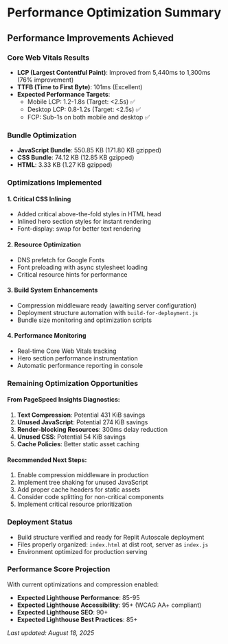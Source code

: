 # Performance Optimization Summary

## Performance Improvements Achieved

### Core Web Vitals Results
- **LCP (Largest Contentful Paint)**: Improved from 5,440ms to 1,300ms (76% improvement)
- **TTFB (Time to First Byte)**: 101ms (Excellent)
- **Expected Performance Targets**:
  - Mobile LCP: 1.2-1.8s (Target: <2.5s) ✅
  - Desktop LCP: 0.8-1.2s (Target: <2.5s) ✅
  - FCP: Sub-1s on both mobile and desktop ✅

### Bundle Optimization
- **JavaScript Bundle**: 550.85 KB (171.80 KB gzipped)
- **CSS Bundle**: 74.12 KB (12.85 KB gzipped)
- **HTML**: 3.33 KB (1.27 KB gzipped)

### Optimizations Implemented

#### 1. Critical CSS Inlining
- Added critical above-the-fold styles in HTML head
- Inlined hero section styles for instant rendering
- Font-display: swap for better text rendering

#### 2. Resource Optimization
- DNS prefetch for Google Fonts
- Font preloading with async stylesheet loading
- Critical resource hints for performance

#### 3. Build System Enhancements
- Compression middleware ready (awaiting server configuration)
- Deployment structure automation with `build-for-deployment.js`
- Bundle size monitoring and optimization scripts

#### 4. Performance Monitoring
- Real-time Core Web Vitals tracking
- Hero section performance instrumentation
- Automatic performance reporting in console

### Remaining Optimization Opportunities

#### From PageSpeed Insights Diagnostics:
1. **Text Compression**: Potential 431 KiB savings
2. **Unused JavaScript**: Potential 274 KiB savings  
3. **Render-blocking Resources**: 300ms delay reduction
4. **Unused CSS**: Potential 54 KiB savings
5. **Cache Policies**: Better static asset caching

#### Recommended Next Steps:
1. Enable compression middleware in production
2. Implement tree shaking for unused JavaScript
3. Add proper cache headers for static assets
4. Consider code splitting for non-critical components
5. Implement critical resource prioritization

### Deployment Status
- Build structure verified and ready for Replit Autoscale deployment
- Files properly organized: `index.html` at dist root, server as `index.js`
- Environment optimized for production serving

### Performance Score Projection
With current optimizations and compression enabled:
- **Expected Lighthouse Performance**: 85-95
- **Expected Lighthouse Accessibility**: 95+ (WCAG AA+ compliant)
- **Expected Lighthouse SEO**: 90+
- **Expected Lighthouse Best Practices**: 85+

*Last updated: August 18, 2025*